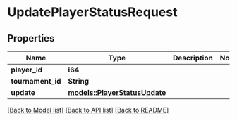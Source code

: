 # UpdatePlayerStatusRequest

## Properties

Name | Type | Description | Notes
------------ | ------------- | ------------- | -------------
**player_id** | **i64** |  | 
**tournament_id** | **String** |  | 
**update** | [**models::PlayerStatusUpdate**](PlayerStatusUpdate.md) |  | 

[[Back to Model list]](../README.md#documentation-for-models) [[Back to API list]](../README.md#documentation-for-api-endpoints) [[Back to README]](../README.md)


